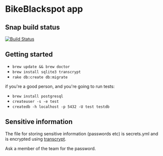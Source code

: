 # BikeBlackspot app

## Snap build status
[![Build Status](https://snap-ci.com/z7lcGNV4bQa9IfbBPAH7m3nBVAcgdY7P-J9lkQQYqr8/build_image)](https://snap-ci.com/ThoughtWorksInc/bike-black-spot/branch/master)

## Getting started
- `brew update && brew doctor`
- `brew install sqlite3 transcrypt`
- `rake db:create db:migrate`

if you're a good person, and you're going to run tests:
- `brew install postgresql`
- `createuser -s -e test`
- `createdb -h localhost -p 5432 -U test testdb`

## Sensitive information
The file for storing sensitive information (passwords etc) is secrets.yml and is encrypted using [transcrypt](https://github.com/elasticdog/transcrypt).

Ask a member of the team for the password. 
